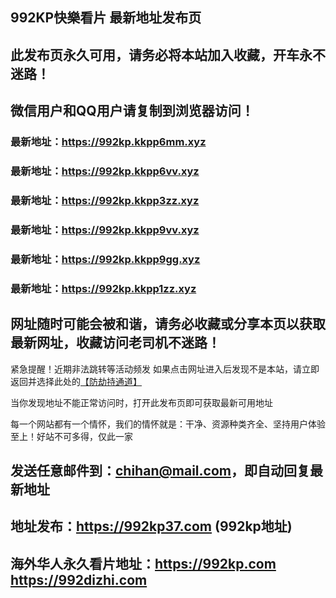 ## **992KP快樂看片 最新地址发布页**
## 此发布页永久可用，请务必将本站加入收藏，开车永不迷路！
## 微信用户和QQ用户请复制到浏览器访问！
### 最新地址：https://992kp.kkpp6mm.xyz

### 最新地址：https://992kp.kkpp6vv.xyz

### 最新地址：https://992kp.kkpp3zz.xyz

### 最新地址：https://992kp.kkpp9vv.xyz

### 最新地址：https://992kp.kkpp9gg.xyz

### 最新地址：https://992kp.kkpp1zz.xyz


## 网址随时可能会被和谐，请务必收藏或分享本页以获取最新网址，收藏访问老司机不迷路！

紧急提醒！近期非法跳转等活动频发
如果点击网址进入后发现不是本站，请立即返回并选择此处的[【防劫持通道】](https://23.224.130.222:7583)

当你发现地址不能正常访问时，打开此发布页即可获取最新可用地址

每一个网站都有一个情怀，我们的情怀就是：干净、资源种类齐全、坚持用户体验至上！好站不可多得，仅此一家

## 发送任意邮件到：chihan@mail.com，即自动回复最新地址
## 地址发布：https://992kp37.com  (992kp地址)
## 海外华人永久看片地址：https://992kp.com  https://992dizhi.com
